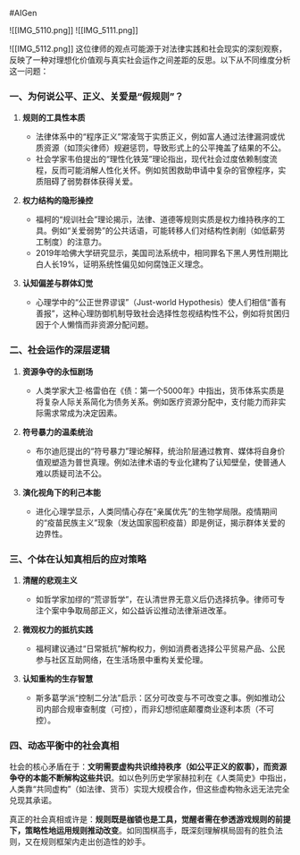 #AIGen

![[IMG_5110.png]]
![[IMG_5111.png]]

![[IMG_5112.png]]
这位律师的观点可能源于对法律实践和社会现实的深刻观察，反映了一种对理想化价值观与真实社会运作之间差距的反思。以下从不同维度分析这一问题：

### 一、为何说公平、正义、关爱是“假规则”？
1. **规则的工具性本质**  
   - 法律体系中的“程序正义”常凌驾于实质正义，例如富人通过法律漏洞或优质资源（如顶尖律师）规避惩罚，导致形式上的公平掩盖了结果的不公。
   - 社会学家韦伯提出的“理性化铁笼”理论指出，现代社会过度依赖制度流程，反而可能消解人性化关怀。例如贫困救助申请中复杂的官僚程序，实质阻碍了弱势群体获得关爱。

2. **权力结构的隐形操控**  
   - 福柯的“规训社会”理论揭示，法律、道德等规则实质是权力维持秩序的工具。例如“关爱弱势”的公共话语，可能转移人们对结构性剥削（如低薪劳工制度）的注意力。
   - 2019年哈佛大学研究显示，美国司法系统中，相同罪名下黑人男性刑期比白人长19%，证明系统性偏见如何腐蚀正义理念。

3. **认知偏差与群体幻觉**  
   - 心理学中的“公正世界谬误”（Just-world Hypothesis）使人们相信“善有善报”，这种心理防御机制导致社会选择性忽视结构性不公，例如将贫困归因于个人懒惰而非资源分配问题。

### 二、社会运作的深层逻辑
1. **资源争夺的永恒剧场**  
   - 人类学家大卫·格雷伯在《债：第一个5000年》中指出，货币体系实质是将复杂人际关系简化为债务关系。例如医疗资源分配中，支付能力而非实际需求常成为决定因素。

2. **符号暴力的温柔统治**  
   - 布尔迪厄提出的“符号暴力”理论解释，统治阶层通过教育、媒体将自身价值观塑造为普世真理。例如法律术语的专业化建构了认知壁垒，使普通人难以质疑司法不公。

3. **演化视角下的利己本能**  
   - 进化心理学显示，人类同情心存在“亲属优先”的生物学局限。疫情期间的“疫苗民族主义”现象（发达国家囤积疫苗）即是例证，揭示群体关爱的边界性。

### 三、个体在认知真相后的应对策略
1. **清醒的悲观主义**  
   - 如哲学家加缪的“荒谬哲学”，在认清世界无意义后仍选择抗争。律师可专注个案中争取局部正义，如公益诉讼推动法律渐进改革。

2. **微观权力的抵抗实践**  
   - 福柯建议通过“日常抵抗”解构权力，例如消费者选择公平贸易产品、公民参与社区互助网络，在生活场景中重构关爱伦理。

3. **认知重构的生存智慧**  
   - 斯多葛学派“控制二分法”启示：区分可改变与不可改变之事。例如推动公司内部合规审查制度（可控），而非幻想彻底颠覆商业逐利本质（不可控）。

### 四、动态平衡中的社会真相
社会的核心矛盾在于：**文明需要虚构共识维持秩序（如公平正义的叙事），而资源争夺的本能不断解构这些共识**。如以色列历史学家赫拉利在《人类简史》中指出，人类靠“共同虚构”（如法律、货币）实现大规模合作，但这些虚构物永远无法完全兑现其承诺。

真正的社会真相或许是：**规则既是枷锁也是工具，觉醒者需在参透游戏规则的前提下，策略性地运用规则推动改变**。如同围棋高手，既深刻理解棋局固有的胜负法则，又在规则框架内走出创造性的妙手。